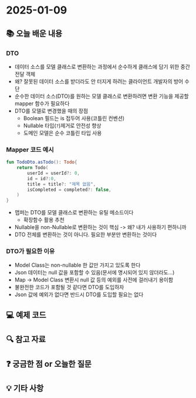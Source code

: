 # 2025-01-09

## 📚 오늘 배운 내용
### DTO
- 데이터 소스를 모델 클래스로 변환하는 과정에서 순수하게 클래스에 담기 위한 중간 전달 객체 
- 왜? 잘못된 데이터 소스를 받더라도 안 터지게 하려는 클라이언트 개발자의 방어 수단
- 순수한 데이터 소스(DTO)를 원하는 모델 클래스로 변환하려면 변환 기능을 제공할 mapper 함수가 필요하다
- DTO를 모델로 변경했을 때의 장점
  - Boolean 필드는 is 접두어 사용(코틀린 컨벤션)
  - Nullable 타입(`?`)제거로 안전성 향상
  - 도메인 모델은 순수 코틀린 타입 사용

### Mapper 코드 예시
```kotlin
fun TodoDto.asTodo(): Todo{
    return Todo(
        userId = userId?: 0,
        id = id?:0,
        title = title?: "제목 없음",
        isCompleted = completed?: false,
    )
}
```
- 맵퍼는 DTO를 모델 클래스로 변환하는 유틸 메소드이다
  - 확장함수 활용 추천
- Nullable을 non-Nullable로 변환하는 것이 핵심 -> 왜? 내가 사용하기 편하니까
- DTO 전체를 변환하는 것이 아니다. 필요한 부분만 변환하는 것이다

### DTO가 필요한 이유
- Model Class는 non-nullable 한 값만 가지고 있도록 한다
- Json 데이터는 null 값을 포함할 수 있음(문서에 명시되어 있지 않더라도...)
- Map -> Model Class 변환시 null 값 등의 예외를 사전에 걸러내기 용이함
- 불완전한 코드가 포함될 것 같다면 DTO를 도입하자 
- Json 값에 예외가 없다면 반드시 DTO를 도입할 필요는 없다

## 💻 예제 코드

## 🔍 참고 자료

## ❓ 궁금한 점 or 오늘한 질문

## 💡 기타 사항